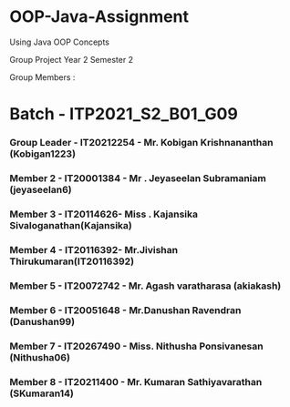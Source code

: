 # OOP-Java-Assignment

Using Java OOP Concepts 

Group Project
Year 2 Semester 2

Group Members : <br>

# Batch - ITP2021_S2_B01_G09
### Group Leader - IT20212254 - Mr. Kobigan Krishnananthan (Kobigan1223)
### Member 2 - IT20001384 - Mr . Jeyaseelan Subramaniam (jeyaseelan6)
### Member 3 -  IT20114626- Miss . Kajansika Sivaloganathan(Kajansika)
### Member 4 - IT20116392- Mr.Jivishan Thirukumaran(IT20116392)
### Member 5 - IT20072742 - Mr. Agash varatharasa (akiakash)
### Member 6 - IT20051648 - Mr.Danushan Ravendran (Danushan99)
### Member 7 - IT20267490 - Miss. Nithusha Ponsivanesan (Nithusha06)
### Member 8 - IT20211400 - Mr. Kumaran Sathiyavarathan (SKumaran14)

